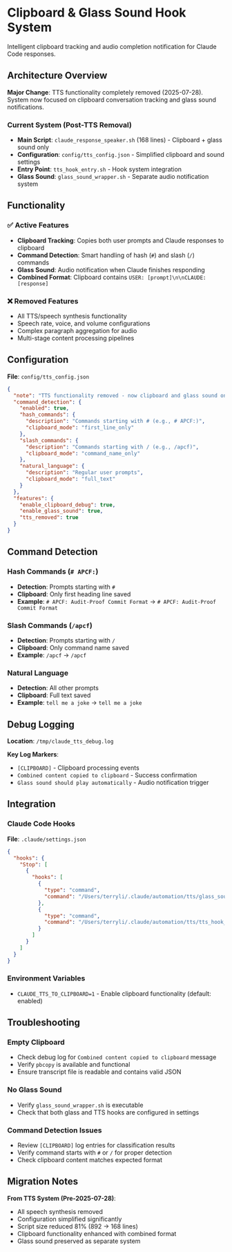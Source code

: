 # Clipboard & Glass Sound Hook System

Intelligent clipboard tracking and audio completion notification for Claude Code responses.

## Architecture Overview

**Major Change**: TTS functionality completely removed (2025-07-28). System now focused on clipboard conversation tracking and glass sound notifications.

### Current System (Post-TTS Removal)
- **Main Script**: `claude_response_speaker.sh` (168 lines) - Clipboard + glass sound only
- **Configuration**: `config/tts_config.json` - Simplified clipboard and sound settings  
- **Entry Point**: `tts_hook_entry.sh` - Hook system integration
- **Glass Sound**: `glass_sound_wrapper.sh` - Separate audio notification system

## Functionality

### ✅ Active Features
- **Clipboard Tracking**: Copies both user prompts and Claude responses to clipboard
- **Command Detection**: Smart handling of hash (`#`) and slash (`/`) commands
- **Glass Sound**: Audio notification when Claude finishes responding
- **Combined Format**: Clipboard contains `USER: [prompt]\n\nCLAUDE: [response]`

### ❌ Removed Features  
- All TTS/speech synthesis functionality
- Speech rate, voice, and volume configurations
- Complex paragraph aggregation for audio
- Multi-stage content processing pipelines

## Configuration

**File**: `config/tts_config.json`

```json
{
  "note": "TTS functionality removed - now clipboard and glass sound only",
  "command_detection": {
    "enabled": true,
    "hash_commands": {
      "description": "Commands starting with # (e.g., # APCF:)",
      "clipboard_mode": "first_line_only"
    },
    "slash_commands": {
      "description": "Commands starting with / (e.g., /apcf)",
      "clipboard_mode": "command_name_only"
    },
    "natural_language": {
      "description": "Regular user prompts",
      "clipboard_mode": "full_text"
    }
  },
  "features": {
    "enable_clipboard_debug": true,
    "enable_glass_sound": true,
    "tts_removed": true
  }
}
```

## Command Detection

### Hash Commands (`# APCF:`)
- **Detection**: Prompts starting with `#`
- **Clipboard**: Only first heading line saved
- **Example**: `# APCF: Audit-Proof Commit Format` → `# APCF: Audit-Proof Commit Format`

### Slash Commands (`/apcf`)  
- **Detection**: Prompts starting with `/`
- **Clipboard**: Only command name saved
- **Example**: `/apcf` → `/apcf`

### Natural Language
- **Detection**: All other prompts
- **Clipboard**: Full text saved
- **Example**: `tell me a joke` → `tell me a joke`

## Debug Logging

**Location**: `/tmp/claude_tts_debug.log`

**Key Log Markers**:
- `[CLIPBOARD]` - Clipboard processing events
- `Combined content copied to clipboard` - Success confirmation
- `Glass sound should play automatically` - Audio notification trigger

## Integration

### Claude Code Hooks
**File**: `.claude/settings.json`
```json
{
  "hooks": {
    "Stop": [
      {
        "hooks": [
          {
            "type": "command",
            "command": "/Users/terryli/.claude/automation/tts/glass_sound_wrapper.sh"
          },
          {
            "type": "command", 
            "command": "/Users/terryli/.claude/automation/tts/tts_hook_entry.sh"
          }
        ]
      }
    ]
  }
}
```

### Environment Variables
- `CLAUDE_TTS_TO_CLIPBOARD=1` - Enable clipboard functionality (default: enabled)

## Troubleshooting

### Empty Clipboard
- Check debug log for `Combined content copied to clipboard` message
- Verify `pbcopy` is available and functional
- Ensure transcript file is readable and contains valid JSON

### No Glass Sound
- Verify `glass_sound_wrapper.sh` is executable
- Check that both glass and TTS hooks are configured in settings

### Command Detection Issues
- Review `[CLIPBOARD]` log entries for classification results
- Verify command starts with `#` or `/` for proper detection
- Check clipboard content matches expected format

## Migration Notes

**From TTS System (Pre-2025-07-28)**:
- All speech synthesis removed
- Configuration simplified significantly  
- Script size reduced 81% (892 → 168 lines)
- Clipboard functionality enhanced with combined format
- Glass sound preserved as separate system
